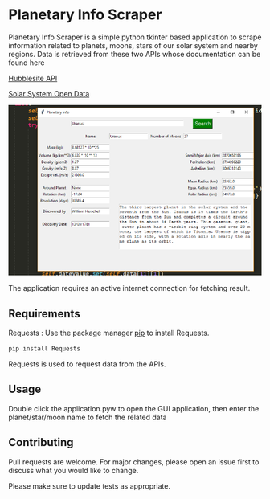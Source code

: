 # Planetary Info Scraper

Planetary Info Scraper is a simple python tkinter based application to scrape information related to planets, moons, stars of our solar system and nearby regions. Data is retrieved from these two APIs whose documentation can be found here

[Hubblesite API](http://hubblesite.org/api/documentation)

[Solar System Open Data](https://api.le-systeme-solaire.net/)

![Alt text](app.png?raw=true "Planetary Info Scraper")

The application requires an active internet connection for fetching result.

## Requirements

Requests : Use the package manager [pip](https://pip.pypa.io/en/stable/) to install Requests.

```bash
pip install Requests
```

Requests is used to request data from the APIs.

## Usage

Double click the application.pyw to open the GUI application, then enter the planet/star/moon name to fetch the related data


## Contributing
Pull requests are welcome. For major changes, please open an issue first to discuss what you would like to change.

Please make sure to update tests as appropriate.
